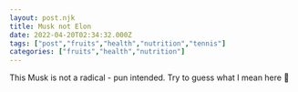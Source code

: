 ```yaml
---
layout: post.njk
title: Musk not Elon
date: 2022-04-20T02:34:32.000Z
tags: ["post","fruits","health","nutrition","tennis"]
categories: ["fruits","health","nutrition"]
---
```


This Musk is not a radical - pun intended. Try to guess what I mean here 🤫
